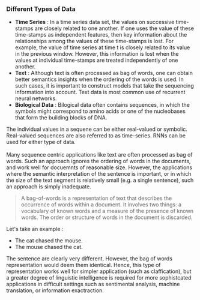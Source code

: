 ### Different Types of Data
- **Time Series** : In a time series data set, the values on successive time-stamps are closely related to one another. If one uses the value of these time-stamps as independent features, then key information about the relationships among the values of these time-stamps is lost. For example, the value of  time series at time t is closely related to its value in the previous window. However, this information is lost when the values at individual time-stamps are treated independently of one another.
- **Text** :  Although text is often processed as bag of words, one can obtain better semantics insights when the ordering of the words is used. In such cases, it is important to construct models that take the sequencing information into account. Text data is most common use of recurrent neural networks.
- **Biological Data** : Bilogical data often contains sequences, in which the symbols might correspond to amino acids or one of the nucleobases that form the building blocks of DNA.

The individual values in a sequene can be either real-valued or symbolic. Real-valued sequences are also referred to as time-series. RNNs can be used for either type of data.<br><br>
Many sequence centric applications like text are often processed as bag of words. Such an approach ignores the ordering of words in the documents, and work well for docuemnts of reasonable size. However, the applications where the semantic interpretation of the sentence is important, or in which the size of the text segment is relatively small (e.g. a single sentence), such an approach is simply inadequate.
>A bag-of-words is a representation of text that describes the occurrence of words within a document. It involves two things: a vocabulary of known words and a measure of the presence of known words. The order or structure of words in the document is discarded.

Let's take an example : <br>
- The cat chased the mouse.
- The mouse chased the cat.

The sentence are clearly very different. However, the bag of words representation would deem them identical. Hence, this type of representation works well for simpler application (such as claffication), but a greater degree of linguistic intelligence is required for more sophistcated applications in difficult settings such as sentimental analysis, machine translation, or information exactraction.
